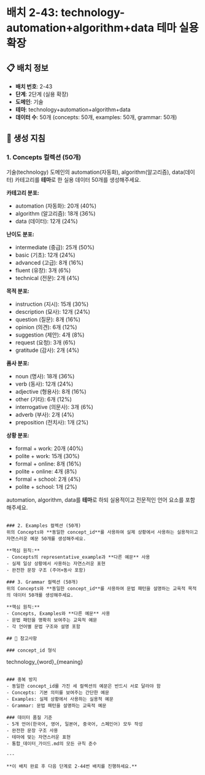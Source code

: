 # 배치 2-43: technology-automation+algorithm+data 테마 실용 확장

## 📋 배치 정보
- **배치 번호**: 2-43
- **단계**: 2단계 (실용 확장)
- **도메인**: 기술
- **테마**: technology+automation+algorithm+data
- **데이터 수**: 50개 (concepts: 50개, examples: 50개, grammar: 50개)

## 🎯 생성 지침

### 1. Concepts 컬렉션 (50개)
기술(technology) 도메인의 automation(자동화), algorithm(알고리즘), data(데이터) 카테고리를 **테마**로 한 실용 데이터 50개를 생성해주세요.

**카테고리 분포:**
- automation (자동화): 20개 (40%)
- algorithm (알고리즘): 18개 (36%)
- data (데이터): 12개 (24%)

**난이도 분포:**
- intermediate (중급): 25개 (50%)
- basic (기초): 12개 (24%)
- advanced (고급): 8개 (16%)
- fluent (유창): 3개 (6%)
- technical (전문): 2개 (4%)

**목적 분포:**
- instruction (지시): 15개 (30%)
- description (묘사): 12개 (24%)
- question (질문): 8개 (16%)
- opinion (의견): 6개 (12%)
- suggestion (제안): 4개 (8%)
- request (요청): 3개 (6%)
- gratitude (감사): 2개 (4%)

**품사 분포:**
- noun (명사): 18개 (36%)
- verb (동사): 12개 (24%)
- adjective (형용사): 8개 (16%)
- other (기타): 6개 (12%)
- interrogative (의문사): 3개 (6%)
- adverb (부사): 2개 (4%)
- preposition (전치사): 1개 (2%)

**상황 분포:**
- formal + work: 20개 (40%)
- polite + work: 15개 (30%)
- formal + online: 8개 (16%)
- polite + online: 4개 (8%)
- formal + school: 2개 (4%)
- polite + school: 1개 (2%)

automation, algorithm, data를 **테마**로 하되 실용적이고 전문적인 언어 요소를 포함해주세요.

```

### 2. Examples 컬렉션 (50개)
위의 Concepts와 **동일한 concept_id**를 사용하여 실제 상황에서 사용하는 실용적이고 자연스러운 예문 50개를 생성해주세요.

**핵심 원칙:**
- Concepts의 representative_example과 **다른 예문** 사용
- 실제 일상 상황에서 사용하는 자연스러운 표현
- 완전한 문장 구조 (주어+동사 포함)

### 3. Grammar 컬렉션 (50개)
위의 Concepts와 **동일한 concept_id**를 사용하여 문법 패턴을 설명하는 교육적 목적의 데이터 50개를 생성해주세요.

**핵심 원칙:**
- Concepts, Examples와 **다른 예문** 사용
- 문법 패턴을 명확히 보여주는 교육적 예문
- 각 언어별 문법 구조와 설명 포함

## 📝 참고사항

### concept_id 형식
```
technology_{word}_{meaning}
```

### 중복 방지
- 동일한 concept_id를 가진 세 컬렉션의 예문은 반드시 서로 달라야 함
- Concepts: 기본 의미를 보여주는 간단한 예문
- Examples: 실제 상황에서 사용하는 실용적 예문  
- Grammar: 문법 패턴을 설명하는 교육적 예문

### 데이터 품질 기준
- 5개 언어(한국어, 영어, 일본어, 중국어, 스페인어) 모두 작성
- 완전한 문장 구조 사용
- 테마에 맞는 자연스러운 표현
- 통합_데이터_가이드.md의 모든 규칙 준수

---

**이 배치 완료 후 다음 단계로 2-44번 배치를 진행하세요.**
